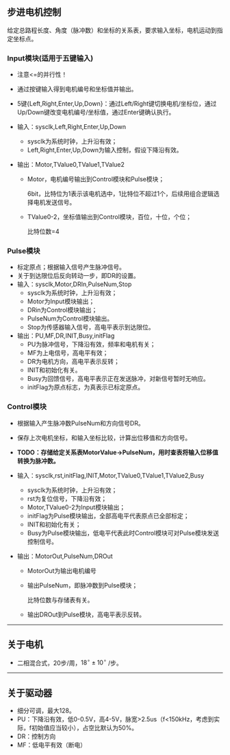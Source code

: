 ## 步进电机控制

给定总路程长度、角度（脉冲数）和坐标的关系表，要求输入坐标，电机运动到指定坐标点。

### Input模块(适用于五键输入)

- 注意<=的并行性！
- 通过按键输入得到电机编号和坐标值并输出。
- 5键{Left,Right,Enter,Up,Down}：通过Left/Right键切换电机/坐标位，通过Up/Down键改变电机编号/坐标值，通过Enter键确认执行。
- 输入：sysclk,Left,Right,Enter,Up,Down
  - sysclk为系统时钟，上升沿有效；
  - Left,Right,Enter,Up,Down为输入控制，假设下降沿有效。


- 输出：Motor,TValue0,TValue1,TValue2

  - Motor，电机编号输出到Control模块和Pulse模块；

    6bit，比特位为1表示该电机选中，1比特位不超过1个，后续用组合逻辑选择电机发送信号。

  - TValue0-2，坐标值输出到Control模块，百位，十位，个位；

    比特位数=4



### Pulse模块

- 标定原点；根据输入信号产生脉冲信号。
- 关于到达限位后反向转动一步，即DR的设置。
- 输入：sysclk,Motor,DRIn,PulseNum,Stop
  - sysclk为系统时钟，上升沿有效；
  - Motor为Input模块输出；
  - DRin为Control模块输出；
  - PulseNum为Control模块输出。
  - Stop为传感器输入信号，高电平表示到达限位。
- 输出：PU,MF,DR,INIT,Busy,initFlag
  - PU为脉冲信号，下降沿有效，频率和电机有关；
  - MF为上电信号，高电平有效；
  - DR为电机方向，高电平表示反转；
  - INIT和初始化有关。
  - Busy为回馈信号，高电平表示正在发送脉冲，对新信号暂时无响应。
  - initFlag为原点标志，为真表示已标定原点。



### Control模块

- 根据输入产生脉冲数PulseNum和方向信号DR。

- 保存上次电机坐标，和输入坐标比较，计算出位移值和方向信号。

- **TODO：存储给定关系表MotorValue->PulseNum，用时查表将输入位移值转换为脉冲数。** 

- 输入：sysclk,rst,initFlag,INIT,Motor,TValue0,TValue1,TValue2,Busy

  - sysclk为系统时钟，上升沿有效；
  - rst为复位信号，下降沿有效；
  - Motor,TValue0-2为Input模块输出；
  - initFlag为Pulse模块输出，全部高电平代表原点已全部标定；
  - INIT和初始化有关；
  - Busy为Pulse模块输出，低电平代表此时Control模块可对Pulse模块发送控制信号。

- 输出：MotorOut,PulseNum,DROut

  - MotorOut为输出电机编号

  - 输出PulseNum，即脉冲数到Pulse模块；

    比特位数与存储表有关。

  - 输出DROut到Pulse模块，高电平表示反转。



------



## 关于电机

- 二相混合式，20步/周，$18^\circ\pm10^\circ$ /步。

------



## 关于驱动器

- 细分可调，最大128。
- PU：下降沿有效，低0-0.5V，高4-5V，脉宽>2.5us（f<150kHz，考虑到实际，f初始值应当较小），占空比默认为50%。
- DR：控制方向
- MF：低电平有效（断电）
